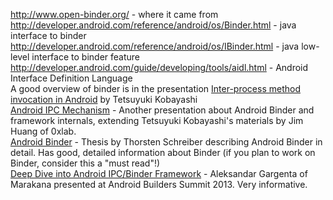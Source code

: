 http://www.open-binder.org/ - where it came from  
http://developer.android.com/reference/android/os/Binder.html - java interface to binder  
http://developer.android.com/reference/android/os/IBinder.html - java low-level interface to binder feature  
http://developer.android.com/guide/developing/tools/aidl.html - Android Interface Definition Language  
A good overview of binder is in the presentation [Inter-process method invocation in Android](http://blog.kmckk.com/archives/3676340.html) by Tetsuyuki Kobayashi  
[Android IPC Mechanism](https://www.slideshare.net/jserv/android-ipc-mechanism) - Another presentation about Android Binder and framework internals, extending Tetsuyuki Kobayashi's materials by Jim Huang of 0xlab.  
[Android Binder](https://www.nds.ruhr-uni-bochum.de/media/attachments/files/2011/10/main.pdf) - Thesis by Thorsten Schreiber describing Android Binder in detail. Has good, detailed information about Binder (if you plan to work on Binder, consider this a "must read"!)  
[Deep Dive into Android IPC/Binder Framework](http://events.linuxfoundation.org/images/stories/slides/abs2013_gargentas.pdf) - Aleksandar Gargenta of Marakana presented at Android Builders Summit 2013. Very informative.

